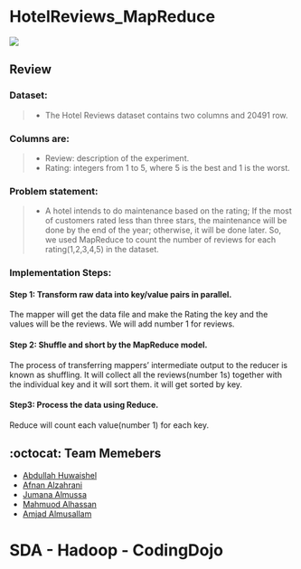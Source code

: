 # HotelReviews_MapReduce

<img src="https://drive.google.com/uc?export=view&id=1ANzBFTLiElGdY4Bq9WwQN8I8kPViAZDL"/>


## Review

### Dataset:
> * The Hotel Reviews dataset contains two columns and 20491 row.


### Columns are:
> * Review: description of the experiment.
> * Rating: integers from 1 to 5, where 5 is the best and 1 is the worst.


### Problem statement:
> * A hotel intends to do maintenance based on the rating; If the most of customers rated less than three stars, the maintenance will be done by the end of the year; otherwise, it will be done later.
So, we used MapReduce to count the number of reviews for each rating(1,2,3,4,5) in the dataset.


### Implementation Steps:
#### Step 1: Transform raw data into key/value pairs in parallel.
The mapper will get the data file and make the Rating the key and the values will be the reviews. We will add number 1 for reviews.
#### Step 2: Shuffle and short by the MapReduce model.
The process of transferring mappers’ intermediate output to the reducer is known as shuffling. It will collect all the reviews(number 1s) together with the individual key and it will sort them. it will get sorted by key.
#### Step3: Process the data using Reduce.
Reduce will count each value(number 1) for each key.






## :octocat:	Team Memebers

- [Abdullah Huwaishel](https://github.com/hush966)
- [Afnan Alzahrani](https://github.com/AfnanAlzahrani)
- [Jumana Almussa](https://github.com/jumana0)
- [Mahmuod Alhassan](https://github.com/alhassanm)
- [Amjad Almusallam](https://github.com/ASM650)



# SDA - Hadoop - CodingDojo
